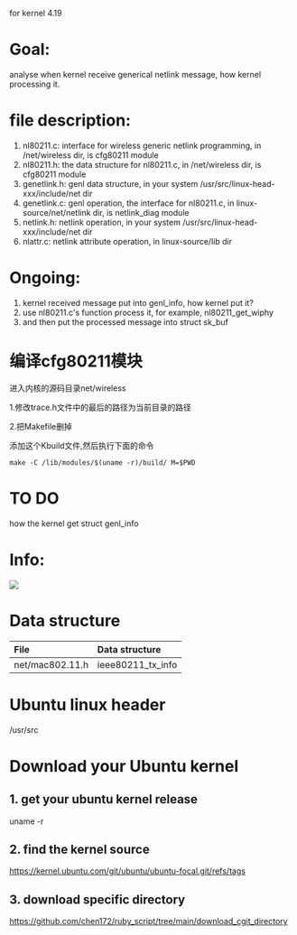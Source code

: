 for kernel 4.19

# Goal:
analyse when kernel receive generical netlink message, how kernel processing it.

# file description:
1. nl80211.c: interface for wireless generic netlink programming, in /net/wireless dir, is cfg80211 module 
2. nl80211.h: the data structure for nl80211.c, in /net/wireless dir, is cfg80211 module 
3. genetlink.h: genl data structure, in your system /usr/src/linux-head-xxx/include/net dir
4. genetlink.c: genl operation, the interface for nl80211.c, in linux-source/net/netlink dir, is netlink_diag module
5. netlink.h: netlink operation, in your system /usr/src/linux-head-xxx/include/net dir
6. nlattr.c: netlink attribute operation, in linux-source/lib dir

# Ongoing:
1. kernel received message put into genl_info, how kernel put it?
2. use nl80211.c's function process it, for example, nl80211_get_wiphy
3. and then put the processed message into struct sk_buf 


# 编译cfg80211模块
进入内核的源码目录net/wireless

1.修改trace.h文件中的最后的路径为当前目录的路径

2.把Makefile删掉

添加这个Kbuild文件,然后执行下面的命令

```make -C /lib/modules/$(uname -r)/build/ M=$PWD```

# TO DO
how the kernel get struct genl_info

# Info:
<img src="picture/Wifi-Sub-Sys.png"></img>

# Data structure
| File | Data structure |
| :---- | :---- |
| net/mac802.11.h | ieee80211_tx_info |

# Ubuntu linux header
/usr/src

# Download your Ubuntu kernel 
## 1. get your ubuntu kernel release
uname -r
## 2. find the kernel source
https://kernel.ubuntu.com/git/ubuntu/ubuntu-focal.git/refs/tags
## 3. download specific directory
https://github.com/chen172/ruby_script/tree/main/download_cgit_directory
